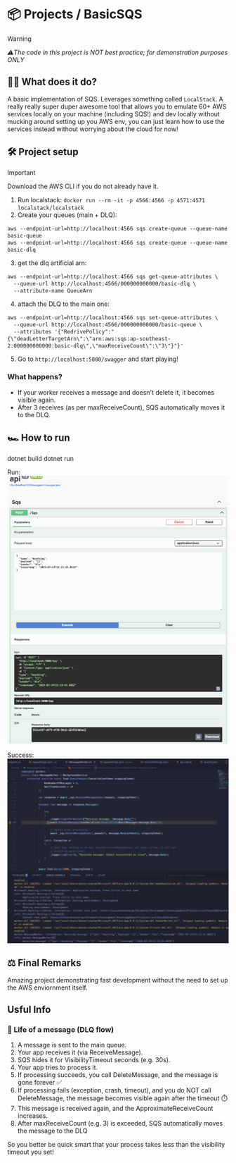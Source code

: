 # 📦 Projects / BasicSQS
> [!WARNING]
> *⚠️The code in this project is NOT best practice; for demonstration purposes ONLY*

## 🤷‍♂️ What does it do?
A basic implementation of SQS. Leverages something called `LocalStack`. A really really super duper awesome tool that allows
you to emulate 60+ AWS services locally on your machine (including SQS!) and dev locally without mucking around setting up you AWS env, you can just learn how to use the services instead without worrying about the cloud for now!

## 🛠️ Project setup
> [!IMPORTANT]
> Download the AWS CLI if you do not already have it.

1. Run localstack: `docker run --rm -it -p 4566:4566 -p 4571:4571 localstack/localstack`
2. Create your queues (main + DLQ):
```
aws --endpoint-url=http://localhost:4566 sqs create-queue --queue-name basic-queue
aws --endpoint-url=http://localhost:4566 sqs create-queue --queue-name basic-dlq
```
3. get the dlq artificial arn:
```
aws --endpoint-url=http://localhost:4566 sqs get-queue-attributes \
  --queue-url http://localhost:4566/000000000000/basic-dlq \
  --attribute-name QueueArn
```
4. attach the DLQ to the main one:
```
aws --endpoint-url=http://localhost:4566 sqs set-queue-attributes \
  --queue-url http://localhost:4566/000000000000/basic-queue \
  --attributes '{"RedrivePolicy":"{\"deadLetterTargetArn\":\"arn:aws:sqs:ap-southeast-2:000000000000:basic-dlq\",\"maxReceiveCount\":\"3\"}"}'
```
5. Go to `http://localhost:5000/swagger` and start playing!

### What happens?
- If your worker receives a message and doesn't delete it, it becomes visible again.
- After 3 receives (as per maxReceiveCount), SQS automatically moves it to the DLQ.

## 🏎️ How to run
dotnet build
dotnet run

Run:
![Run](./static/run.png)

Success:
![Success](./static/success.png)


## ⚖️ Final Remarks
Amazing project demonstrating fast development without the need to set up the AWS enviornment itself.


## Usful Info
### 🔁 Life of a message (DLQ flow)
1. A message is sent to the main queue.
2. Your app receives it (via ReceiveMessage).
3. SQS hides it for VisibilityTimeout seconds (e.g. 30s).
4. Your app tries to process it.
5. If processing succeeds, you call DeleteMessage, and the message is gone forever ✅
6. If processing fails (exception, crash, timeout), and you do NOT call DeleteMessage, the message becomes visible again after the timeout ⏱️
7. This message is received again, and the ApproximateReceiveCount increases.
8. After maxReceiveCount (e.g. 3) is exceeded, SQS automatically moves the message to the DLQ

So you better be quick smart that your process takes less than the visibility timeout you set!
